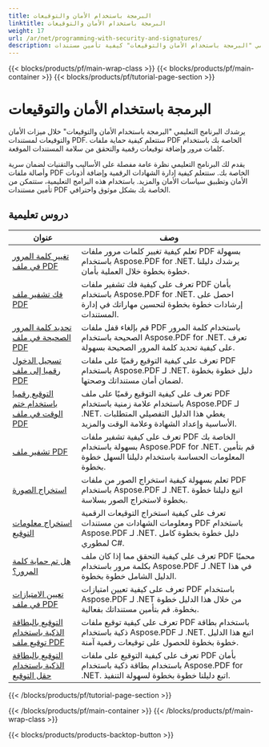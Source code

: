 ```yaml
---
title: البرمجة باستخدام الأمان والتوقيعات
linktitle: البرمجة باستخدام الأمان والتوقيعات
weight: 17
url: /ar/net/programming-with-security-and-signatures/
description: يعلمك البرنامج التعليمي "البرمجة باستخدام الأمان والتوقيعات" كيفية تأمين مستندات PDF وتوقيعها، وضمان السرية والمصداقية.
---
```


{{< blocks/products/pf/main-wrap-class >}}
{{< blocks/products/pf/main-container >}}
{{< blocks/products/pf/tutorial-page-section >}}

# البرمجة باستخدام الأمان والتوقيعات

يرشدك البرنامج التعليمي "البرمجة باستخدام الأمان والتوقيعات" خلال ميزات الأمان والتوقيعات لمستندات PDF. ستتعلم كيفية حماية ملفات PDF الخاصة بك باستخدام كلمات مرور وإضافة توقيعات رقمية والتحقق من سلامة المستندات الموقعة.

يقدم لك البرنامج التعليمي نظرة عامة مفصلة على الأساليب والتقنيات لضمان سرية وأصالة ملفات PDF الخاصة بك. ستتعلم كيفية إدارة الشهادات الرقمية وإضافة أذونات الأمان وتطبيق سياسات الأمان والمزيد. باستخدام هذه البرامج التعليمية، ستتمكن من تأمين مستندات PDF الخاصة بك بشكل موثوق واحترافي.

## دروس تعليمية
| عنوان | وصف |
| --- | --- | 
| [تغيير كلمة المرور في ملف PDF](./change-password/) | تعلم كيفية تغيير كلمات مرور ملفات PDF بسهولة باستخدام Aspose.PDF for .NET. يرشدك دليلنا خطوة بخطوة خلال العملية بأمان. |  
| [فك تشفير ملف PDF](./decrypt/) | تعرف على كيفية فك تشفير ملفات PDF بأمان باستخدام Aspose.PDF for .NET. احصل على إرشادات خطوة بخطوة لتحسين مهاراتك في إدارة المستندات. |  
| [تحديد كلمة المرور الصحيحة في ملف PDF](./determine-correct-password/) | قم بإلغاء قفل ملفات PDF باستخدام كلمة المرور الصحيحة باستخدام Aspose.PDF for .NET. تعرف على كيفية تحديد كلمة المرور الصحيحة بسهولة. |  
| [تسجيل الدخول رقميا إلى ملف PDF](./digitally-sign/) | تعرف على كيفية التوقيع رقميًا على ملفات PDF باستخدام Aspose.PDF لـ .NET. دليل خطوة بخطوة لضمان أمان مستنداتك وصحتها. |  
| [التوقيع رقميا باستخدام ختم الوقت في ملف PDF](./digitally-sign-with-time-stamp/) | تعرف على كيفية التوقيع رقميًا على ملف PDF باستخدام علامة زمنية باستخدام Aspose.PDF لـ .NET. يغطي هذا الدليل التفصيلي المتطلبات الأساسية وإعداد الشهادة وعلامة الوقت والمزيد. |  
| [تشفير ملف PDF](./encrypt/) | تعرف على كيفية تشفير ملفات PDF الخاصة بك بسهولة باستخدام Aspose.PDF for .NET. قم بتأمين المعلومات الحساسة باستخدام دليلنا السهل خطوة بخطوة. |  
| [استخراج الصورة](./extracting-image/) | تعلم بسهولة كيفية استخراج الصور من ملفات PDF باستخدام Aspose.PDF لـ .NET. اتبع دليلنا خطوة بخطوة لاستخراج الصور بسلاسة. |  
| [استخراج معلومات التوقيع](./extract-signature-info/) | تعرف على كيفية استخراج التوقيعات الرقمية ومعلومات الشهادات من مستندات PDF باستخدام Aspose.PDF لـ .NET. دليل خطوة بخطوة كامل لمطوري C#. |  
| [هل تم حماية كلمة المرور؟](./is-password-protected/) | تعرف على كيفية التحقق مما إذا كان ملف PDF محميًا بكلمة مرور باستخدام Aspose.PDF لـ .NET في هذا الدليل الشامل خطوة بخطوة. |  
| [تعيين الامتيازات في ملف PDF](./set-privileges/) | تعرف على كيفية تعيين امتيازات PDF باستخدام Aspose.PDF لـ .NET من خلال هذا الدليل خطوة بخطوة. قم بتأمين مستنداتك بفعالية. |  
| [التوقيع بالبطاقة الذكية باستخدام توقيع ملف PDF](./sign-with-smart-card-using-pdf-file-signature/) | تعرف على كيفية توقيع ملفات PDF باستخدام بطاقة ذكية باستخدام Aspose.PDF لـ .NET. اتبع هذا الدليل خطوة بخطوة للحصول على توقيعات رقمية آمنة. |  
| [التوقيع بالبطاقة الذكية باستخدام حقل التوقيع](./sign-with-smart-card-using-signature-field/) | تعرف على كيفية التوقيع على ملفات PDF بأمان باستخدام بطاقة ذكية باستخدام Aspose.PDF for .NET. اتبع دليلنا خطوة بخطوة لسهولة التنفيذ. |  
{{< /blocks/products/pf/tutorial-page-section >}}

{{< /blocks/products/pf/main-container >}}
{{< /blocks/products/pf/main-wrap-class >}}

{{< blocks/products/products-backtop-button >}}
